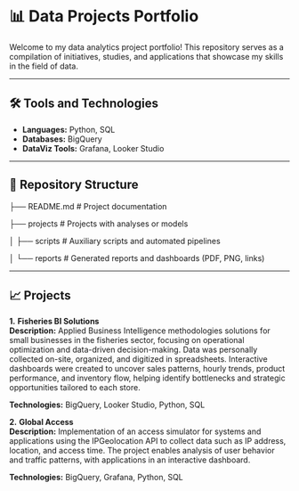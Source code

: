 # 📊 Data Projects Portfolio

Welcome to my data analytics project portfolio! This repository serves as a compilation of initiatives, studies, and applications that showcase my skills in the field of data.

---

## 🛠️ Tools and Technologies

- **Languages:** Python, SQL  
- **Databases:** BigQuery
- **DataViz Tools:** Grafana, Looker Studio

---

## 📂 Repository Structure

├── README.md        # Project documentation

├── projects         # Projects with analyses or models

│      ├── scripts      # Auxiliary scripts and automated pipelines

│      └── reports      # Generated reports and dashboards (PDF, PNG, links)

---

## 📈 Projects

**1.** **Fisheries BI Solutions**  
   **Description:** Applied Business Intelligence methodologies solutions for small businesses in the fisheries sector, focusing on operational optimization and data-driven decision-making. Data was personally collected on-site, organized, and digitized in spreadsheets. Interactive dashboards were created to uncover sales patterns, hourly trends, product performance, and inventory flow, helping identify bottlenecks and strategic opportunities tailored to each store.

   **Technologies:** BigQuery, Looker Studio, Python, SQL 

**2.** **Global Access**  
   **Description:** Implementation of an access simulator for systems and applications using the IPGeolocation API to collect data such as IP address, location, and access time. The project enables analysis of user behavior and traffic patterns, with applications in an interactive dashboard.

   **Technologies:** BigQuery, Grafana, Python, SQL 
